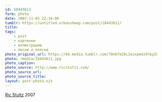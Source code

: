 ```yaml
---
id: 18443611
form: photo
date: 2007-11-05 22:34:00
tumblr: https://untitled.urbansheep.com/post/18443611/
title:
tags:
    - post
    - картинки
    - иллюстрации
    - песни и пляски
photo_original_url: https://64.media.tumblr.com/78n67m26L1ezxpm4z4YpyIEl_1280.jpg
photo: /media/18443611.jpg
photo_caption: 
photo_source: http://www.ricstultz.com/
photo_source_url:
photo_source_title:
layout: post-photo.njk
---
```


<p><a href="http://www.ricstultz.com/">Ric Stultz</a> 2007</p>
